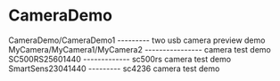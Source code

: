 # CameraDemo
CameraDemo/CameraDemo1  --------- two usb camera preview demo
MyCamera/MyCamera1/MyCamera2    ----------------  camera test demo
SC500RS25601440 ------------- sc500rs camera test demo
SmartSens23041440   --------- sc4236 camera test demo
